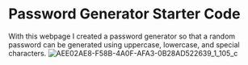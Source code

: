 # Password Generator Starter Code
With this webpage I created a password generator so that a random password can be generated using uppercase, lowercase, and special characters. 
![AEE02AE8-F58B-4A0F-AFA3-0B28AD522639_1_105_c](https://user-images.githubusercontent.com/103804456/168486563-082e6345-a78e-4cd7-b3a2-1fccdd9948af.jpeg)
